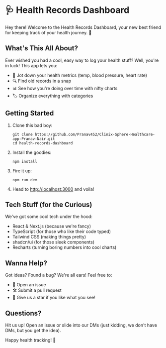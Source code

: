 # 🩺 Health Records Dashboard

Hey there! Welcome to the Health Records Dashboard, your new best friend for keeping track of your health journey. 🌟

## What's This All About?

Ever wished you had a cool, easy way to log your health stuff? Well, you're in luck! This app lets you:

- 📝 Jot down your health metrics (temp, blood pressure, heart rate)
- 🔍 Find old records in a snap
- 📊 See how you're doing over time with nifty charts
- 🏷️ Organize everything with categories

## Getting Started

1. Clone this bad boy:
   ```
   git clone https://github.com/Pranav452/Clinix-Sphere-Healthcare-app-Pranav-Nair.git
   cd health-records-dashboard
   ```

2. Install the goodies:
   ```
   npm install
   ```

3. Fire it up:
   ```
   npm run dev
   ```

4. Head to [http://localhost:3000](http://localhost:3000) and voila!

## Tech Stuff (for the Curious)

We've got some cool tech under the hood:
- React & Next.js (because we're fancy)
- TypeScript (for those who like their code typed)
- Tailwind CSS (making things pretty)
- shadcn/ui (for those sleek components)
- Recharts (turning boring numbers into cool charts)

## Wanna Help?

Got ideas? Found a bug? We're all ears! Feel free to:
- 🐛 Open an issue
- 🛠️ Submit a pull request
- 🌟 Give us a star if you like what you see!



## Questions?

Hit us up! Open an issue or slide into our DMs (just kidding, we don't have DMs, but you get the idea).

Happy health tracking! 🎉
